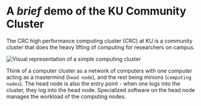 # A _brief_ demo of the KU Community Cluster 

The CRC high performance computing cluster (CRC) at KU is a community cluster that does the heavy lifting of computing for researchers on campus. 

![Visual representation of a simple computing cluster](https://upload.wikimedia.org/wikipedia/commons/thumb/4/40/Beowulf.png/640px-Beowulf.png)

Think of a computer cluster as a network of computers with one computer acting as a mastermind (`head node`), and the rest being minions (`computing nodes`). The head node is also the entry point - when one logs into the cluster, they log into the head node. Specialized software on the head node manages the workload of the computing nodes. 
